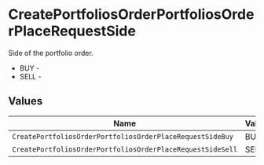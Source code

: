 # CreatePortfoliosOrderPortfoliosOrderPlaceRequestSide

Side of the portfolio order.
* BUY - 
* SELL - 


## Values

| Name                                                       | Value                                                      |
| ---------------------------------------------------------- | ---------------------------------------------------------- |
| `CreatePortfoliosOrderPortfoliosOrderPlaceRequestSideBuy`  | BUY                                                        |
| `CreatePortfoliosOrderPortfoliosOrderPlaceRequestSideSell` | SELL                                                       |